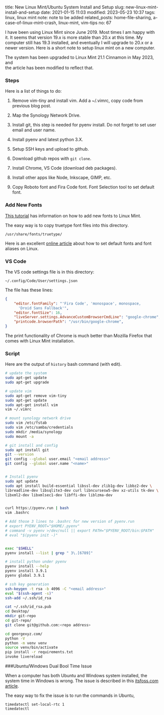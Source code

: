title: New Linux Mint/Ubuntu System Install and Setup
slug: new-linux-mint-install-and-setup
date: 2021-01-15 11:03
modified: 2023-05-23 10:37
tags: linux, linux mint
note: note to be added
related_posts: home-file-sharing, a-case-of-linux-mint-crash, linux-mint, vim-tips
no: 67

I have been using Linux Mint since June 2019. Most times I am happy with it. 
It seems that version 19.x is more stable than 20.x at this time. My computer 
still has 19.3 installed, and eventually I will upgrade to 20.x or a newer version. 
Here is a short note to setup linux mint on a new computer. 

The system has been upgraded to Linux Mint 21.1 Cinnamon in May 2023, and  
the article has been modified to reflect that. 

### Steps

Here is a list of things to do:

1. Remove vim-tiny and install vim.
   Add a ~/.vimrc, copy code from previous blog post.

2. Map the Synology Network Drive.

3. Install git, this step is needed for pyenv install. 
   Do not forget to set user email and user name. 

4. Install pyenv and latest python 3.X. 

5. Setup SSH keys and upload to github.

6. Download github repos with `git clone`.

7. Install Chrome, VS Code (download deb packages).  

8. Install other apps like Node, Inkscape, GIMP, etc.

9. Copy Roboto font and Fira Code font. Font Selection 
   tool to set default font. 

### Add New Fonts

[This tutorial](https://community.linuxmint.com/tutorial/view/29) 
has information on how to add new fonts to Linux Mint. 

The easy way is to copy truetype font files into this directory. 

```
/usr/share/fonts/truetype/
```

Here is an excellent [online article](https://jichu4n.com/posts/how-to-set-default-fonts-and-font-aliases-on-linux/) about 
how to set default fonts and font aliases on Linux.

### VS Code

The VS code settings file is in this directory:

```
~/.config/Code/User/settings.json
```

The file has these lines:

```json
{
    "editor.fontFamily": "'Fira Code', 'monospace', monospace, 
      'Droid Sans Fallback'",
    "editor.fontSize": 16,
    "liveServer.settings.AdvanceCustomBrowserCmdLine": "google-chrome",
    "printcode.browserPath": "/usr/bin/google-chrome",
}
```
The print functionality of Chrome is much better than Mozilla Firefox 
that comes with Linux Mint installation.  

### Script

Here are the output of `history` bash command (with edit). 

```bash
# update the system
sudo apt-get update
sudo apt-get upgrade

# update vim
sudo apt-get remove vim-tiny
sudo apt-get update
sudo apt-get install vim
vim ~/.vimrc

# mount synology network drive
sudo vim /etc/fstab 
sudo vim /etc/samba/credentials
sudo mkdir /media/synology
sudo mount -a

# git install and config
sudo apt install git
git --version
git config --global user.email "<email address>"
git config --global user.name "<name>"


# Install pyenv
sudo apt update
sudo apt install build-essential libssl-dev zlib1g-dev libbz2-dev \
libreadline-dev libsqlite3-dev curl libncursesw5-dev xz-utils tk-dev \ 
libxml2-dev libxmlsec1-dev libffi-dev liblzma-dev


curl https://pyenv.run | bash
vim .bashrc 

# Add those 3 lines to .bashrc for new version of pyenv.run
# export PYENV_ROOT="$HOME/.pyenv"
# command -v pyenv >/dev/null || export PATH="$PYENV_ROOT/bin:$PATH"
# eval "$(pyenv init -)"


exec "$SHELL"
pyenv install --list | grep " 3\.[6789]"

# install python under pyenv
pyenv install --help
pyenv install 3.9.1
pyenv global 3.9.1

# ssh key generation
ssh-keygen -t rsa -b 4096 -C "<email address>"
eval "$(ssh-agent -s)"
ssh-add ~/.ssh/id_rsa

cat ~/.ssh/id_rsa.pub 
cd Desktop/
mkdir git-repo
cd git-repo/
git clone git@github.com:<repo address>

cd georgexyz.com/
python -V
python -m venv venv
source venv/bin/activate
pip install -r requirements.txt 
invoke livereload
```

###Ubuntu/Windows Dual Bool Time Issue

When a computer has both Ubuntu and Windows system installed, the system time 
in Windows is wrong.  The issue is described in this 
[itsfoss.com article](https://itsfoss.com/wrong-time-dual-boot/). 

The easy way to fix the issue is to run the commands in Ubuntu, 

```
timedatectl set-local-rtc 1
timedatectl
```